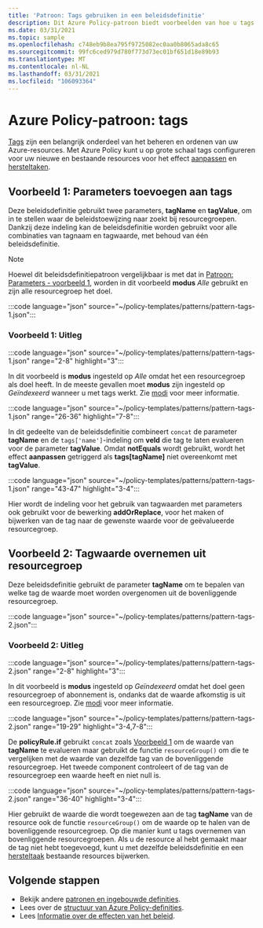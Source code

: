 ```yaml
---
title: 'Patroon: Tags gebruiken in een beleidsdefinitie'
description: Dit Azure Policy-patroon biedt voorbeelden van hoe u tags met een parameter kunt toevoegen aan, of tags kunt overnemen van een resourcegroep in een beleidsdefinitie.
ms.date: 03/31/2021
ms.topic: sample
ms.openlocfilehash: c748eb9b8ea795f9725082ec0aa0b8065ada8c65
ms.sourcegitcommit: 99fc6ced979d780f773d73ec01bf651d18e89b93
ms.translationtype: MT
ms.contentlocale: nl-NL
ms.lasthandoff: 03/31/2021
ms.locfileid: "106093364"
---
```

# <a name="azure-policy-pattern-tags"></a>Azure Policy-patroon: tags

[Tags](../../..//azure-resource-manager/management/tag-resources.md) zijn een belangrijk onderdeel van het beheren en ordenen van uw Azure-resources. Met Azure Policy kunt u op grote schaal tags configureren voor uw nieuwe en bestaande resources voor het effect [aanpassen](../concepts/effects.md#modify) en [hersteltaken](../how-to/remediate-resources.md).

## <a name="sample-1-parameterize-tags"></a>Voorbeeld 1: Parameters toevoegen aan tags

Deze beleidsdefinitie gebruikt twee parameters, **tagName** en **tagValue**, om in te stellen waar de beleidstoewijzing naar zoekt bij resourcegroepen. Dankzij deze indeling kan de beleidsdefinitie worden gebruikt voor alle combinaties van tagnaam en tagwaarde, met behoud van één beleidsdefinitie.

> [!NOTE]
> Hoewel dit beleidsdefinitiepatroon vergelijkbaar is met dat in [Patroon: Parameters - voorbeeld 1](./pattern-parameters.md#sample-1-string-parameters), worden in dit voorbeeld **modus** _Alle_ gebruikt en zijn alle resourcegroep het doel.

:::code language="json" source="~/policy-templates/patterns/pattern-tags-1.json":::

### <a name="sample-1-explanation"></a>Voorbeeld 1: Uitleg

:::code language="json" source="~/policy-templates/patterns/pattern-tags-1.json" range="2-8" highlight="3":::

In dit voorbeeld is **modus** ingesteld op _Alle_ omdat het een resourcegroep als doel heeft. In de meeste gevallen moet **modus** zijn ingesteld op _Geïndexeerd_ wanneer u met tags werkt. Zie [modi](../concepts/definition-structure.md#resource-manager-modes) voor meer informatie.

:::code language="json" source="~/policy-templates/patterns/pattern-tags-1.json" range="26-36" highlight="7-8":::

In dit gedeelte van de beleidsdefinitie combineert `concat` de parameter **tagName** en de `tags['name']`-indeling om **veld** die tag te laten evalueren voor de parameter **tagValue**.
Omdat **notEquals** wordt gebruikt, wordt het effect **aanpassen**  getriggerd als **tags\[tagName\]** niet overeenkomt met **tagValue**.

:::code language="json" source="~/policy-templates/patterns/pattern-tags-1.json" range="43-47" highlight="3-4":::

Hier wordt de indeling voor het gebruik van tagwaarden met parameters ook gebruikt voor de bewerking **addOrReplace**, voor het maken of bijwerken van de tag naar de gewenste waarde voor de geëvalueerde resourcegroep.

## <a name="sample-2-inherit-tag-value-from-resource-group"></a>Voorbeeld 2: Tagwaarde overnemen uit resourcegroep

Deze beleidsdefinitie gebruikt de parameter **tagName** om te bepalen van welke tag de waarde moet worden overgenomen uit de bovenliggende resourcegroep.

:::code language="json" source="~/policy-templates/patterns/pattern-tags-2.json":::

### <a name="sample-2-explanation"></a>Voorbeeld 2: Uitleg

:::code language="json" source="~/policy-templates/patterns/pattern-tags-2.json" range="2-8" highlight="3":::

In dit voorbeeld is **modus** ingesteld op _Geïndexeerd_ omdat het doel geen resourcegroep of abonnement is, ondanks dat de waarde afkomstig is uit een resourcegroep. Zie [modi](../concepts/definition-structure.md#resource-manager-modes) voor meer informatie.

:::code language="json" source="~/policy-templates/patterns/pattern-tags-2.json" range="19-29" highlight="3-4,7-8":::

De **policyRule.if** gebruikt `concat` zoals [Voorbeeld 1](#sample-1-parameterize-tags) om de waarde van **tagName** te evalueren maar gebruikt de functie `resourceGroup()` om die te vergelijken met de waarde van dezelfde tag van de bovenliggende resourcegroep. Het tweede component controleert of de tag van de resourcegroep een waarde heeft en niet null is.

:::code language="json" source="~/policy-templates/patterns/pattern-tags-2.json" range="36-40" highlight="3-4":::

Hier gebruikt de waarde die wordt toegewezen aan de tag **tagName** van de resource ook de functie `resourceGroup()` om de waarde op te halen van de bovenliggende resourcegroep. Op die manier kunt u tags overnemen van bovenliggende resourcegroepen. Als u de resource al hebt gemaakt maar de tag niet hebt toegevoegd, kunt u met dezelfde beleidsdefinitie en een [hersteltaak](../how-to/remediate-resources.md) bestaande resources bijwerken.

## <a name="next-steps"></a>Volgende stappen

- Bekijk andere [patronen en ingebouwde definities](./index.md).
- Lees over de [structuur van Azure Policy-definities](../concepts/definition-structure.md).
- Lees [Informatie over de effecten van het beleid](../concepts/effects.md).